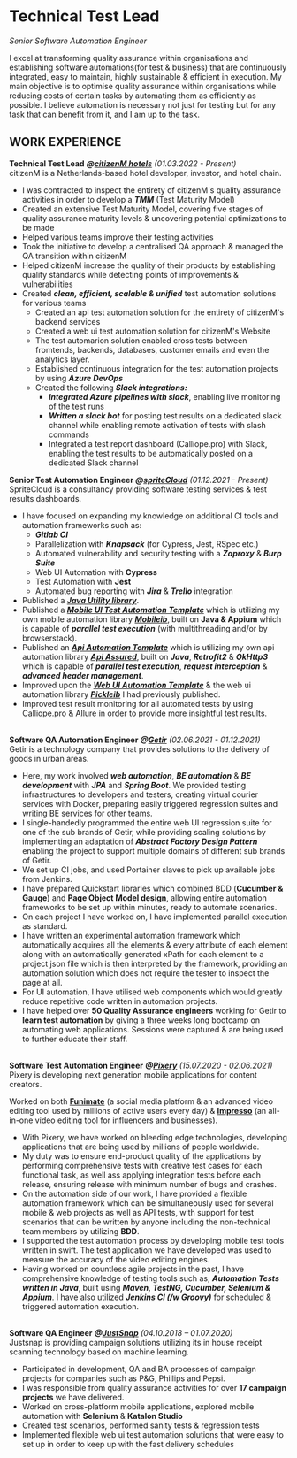 # Technical Test Lead

_Senior Software Automation Engineer_ <br>

I excel at transforming quality assurance within organisations and establishing software automations(for test & business) that are continuously integrated, easy to maintain, highly sustainable & efficient in execution. My main objective is to optimise quality assurance within organisations while reducing costs of certain tasks by automating them as efficiently as possible. I believe automation is necessary not just for testing but for any task that can benefit from it, and I am up to the task. <br>

## WORK EXPERIENCE

**Technical Test Lead** ***@[citizenM hotels](https://www.citizenm.com/how-to-citizenm)*** _(01.03.2022 - Present)_ <br>
citizenM is a Netherlands-based hotel developer, investor, and hotel chain.
- I was contracted to inspect the entirety of citizenM's quality assurance activities in order to develop a ***TMM*** (Test Maturity Model)
- Created an extensive Test Maturity Model, covering five stages of quality assurance maturity levels & uncovering potential optimizations to be made
- Helped various teams improve their testing activities
- Took the initiative to develop a centralised QA approach & managed the QA transition within citizenM
- Helped citizenM increase the quality of their products by establishing quality standards while detecting points of improvements & vulnerabilities
- Created ***clean, efficient, scalable & unified*** test automation solutions for various teams
  - Created an api test automation solution for the entirety of citizenM's backend services
  - Created a web ui test automation solution for citizenM's Website
  - The test automarion solution enabled cross tests between fromtends, backends, databases, customer emails and even the analytics layer.
  - Established continuous integration for the test automation projects by using ***Azure DevOps*** 
  - Created the following ***Slack integrations:***
    - ***Integrated Azure pipelines with slack***, enabling live monitoring of the test runs
    - ***Written a slack bot*** for posting test results on a dedicated slack channel while enabling remote activation of tests with slash commands
    - Integrated a test report dashboard (Calliope.pro) with Slack, enabling the test results to be automatically posted on a dedicated Slack channel

**Senior Test Automation Engineer** ***@[spriteCloud](https://www.spritecloud.com)*** _(01.12.2021 - Present)_ <br>
SpriteCloud is a consultancy providing software testing services & test results dashboards. 
- I have focused on expanding my knowledge on additional CI tools and automation frameworks such as:
  - ***Gitlab CI***
  - Parallelization with ***Knapsack*** (for Cypress, Jest, RSpec etc.)
  - Automated vulnerability and security testing with a ***Zaproxy*** & ***Burp Suite***
  - Web UI Automation with **Cypress**
  - Test Automation with **Jest**
  - Automated bug reporting with ***Jira*** & ***Trello*** integration
- Published a ***[Java Utility library](https://github.com/Umutayb/Java-Utilities)***.
- Published a ***[Mobile UI Test Automation Template](https://github.com/Umutayb/Mobile-Automation-Sample)*** which is utilizing my own mobile automation library ***[Mobileib](https://github.com/Umutayb/Mobileib)***, built on **Java & Appium** which is capable of ***parallel test execution*** (with multithreading and/or by browserstack).
- Published an ***[Api Automation Template](https://github.com/Umutayb/Api-Automation-Sample)*** which is utilizing my own api automation library ***[Api Assured](https://github.com/Umutayb/Api-Assured)***, built on ***Java***, ***Retrofit2*** & ***OkHttp3*** which is capable of ***parallel test execution***, ***request interception*** & ***advanced header management***.
- Improved upon the ***[Web UI Automation Template](https://github.com/Umutayb/Web-Automation-Sample-Cucumber)*** & the web ui automation library ***[Pickleib](https://github.com/Umutayb/Pickleib)*** I had previously published.
- Improved test result monitoring for all automated tests by using Calliope.pro & Allure in order to provide more insightful test results.
<br><br>

**Software QA Automation Engineer** ***@[Getir](https://www.linkedin.com/company/getir/)*** _(02.06.2021 - 01.12.2021)_ <br>
Getir is a technology company that provides solutions to the delivery of goods in urban areas. 

- Here, my work involved ***web automation***, ***BE automation*** & ***BE development*** with ***JPA*** and ***Spring Boot***. We provided testing infrastructures to developers and testers, creating virtual courier services with Docker, preparing easily triggered regression suites and writing BE services for other teams.
- I single-handedly programmed the entire web UI regression suite for one of the sub brands of Getir, while providing scaling solutions by implementing an adaptation of ***Abstract Factory Design Pattern*** enabling the project to support multiple domains of different sub brands of Getir. 
- We set up CI jobs, and used Portainer slaves to pick up available jobs from Jenkins.
- I have prepared Quickstart libraries which combined BDD (**Cucumber & Gauge**) and **Page Object Model design**, allowing entire automation frameworks to be set up within minutes, ready to automate scenarios. 
- On each project I have worked on, I have implemented parallel execution as standard.
- I have written an experimental automation framework which automatically acquires all the elements & every attribute of each element along with an automatically generated xPath for each element to a project json file which is then interpreted by the framework, providing an automation solution which does not require the tester to inspect the page at all.
- For UI automation, I have utilised web components which would greatly reduce repetitive code written in automation projects.
- I have helped over **50 Quality Assurance engineers** working for Getir to **learn test automation** by giving a three weeks long bootcamp on automating web applications. Sessions were captured & are being used to further educate their staff.
<br><br>

**Software Test Automation Engineer** ***@[Pixery](https://www.pixerylabs.com)*** _(15.07.2020 - 02.06.2021)_ <br>
Pixery is developing next generation mobile applications for content creators.

Worked on both [**Funimate**](https://www.pixerylabs.com) (a social media platform & an advanced video editing tool used by millions of active users every day) & [**Impresso**](https://www.pixerylabs.com) (an all-in-one video editing tool for influencers and businesses).
- With Pixery, we have worked on bleeding edge technologies, developing applications that are being used by millions of people worldwide. 
- My duty was to ensure end-product quality of the applications by performing comprehensive tests with creative test cases for each functional task, as well ass applying integration tests before each release, ensuring release with minimum number of bugs and crashes.
- On the automation side of our work, I have provided a flexible automation framework which can be simultaneously used for several mobile & web projects as well as API tests, with support for test scenarios that can be written by anyone including the non-technical team members by utilizing **BDD**.
- I supported the test automation process by developing mobile test tools written in swift. The test application we have developed was used to measure the accuracy of the video editing engines.
- Having worked on countless agile projects in the past, I have comprehensive knowledge of testing tools such as; ***Automation Tests written in Java***, built using ***Maven, TestNG, Cucumber, Selenium & Appium***. I have also utilized ***Jenkins CI (/w Groovy)*** for scheduled & triggered automation execution.
<br><br>

**Software QA Engineer** ***@[JustSnap](https://justsnap.co)*** _(04.10.2018 – 01.07.2020)_ <br>
Justsnap is providing campaign solutions utilizing its in house receipt scanning technology based on machine learning.
  - Participated in development, QA and BA processes of campaign projects for companies such as P&G, Phillips and Pepsi.
  - I was responsible from quality assurance activities for over **17 campaign projects** we have delivered.
  - Worked on cross-platform mobile applications, explored mobile automation with **Selenium** & **Katalon Studio**
  - Created test scenarios, performed sanity tests & regression tests
  - Implemented flexible web ui test automation solutions that were easy to set up in order to keep up with the fast delivery schedules
    <br><br>
   
